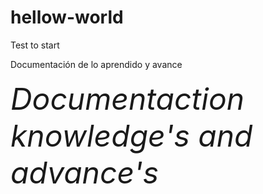 # hellow-world
Test to start
<html>
<head>
</head>
    Documentación de lo aprendido y avance 
    <br></br>
    <em><font size="+8">Documentaction knowledge's and advance's</font></em>

</html>

